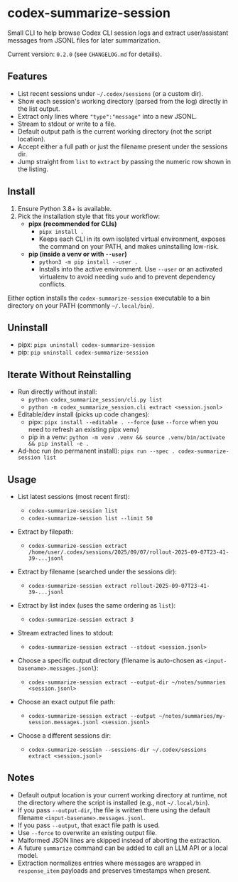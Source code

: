 codex-summarize-session
=======================

Small CLI to help browse Codex CLI session logs and extract user/assistant messages from JSONL files for later summarization.

Current version: `0.2.0` (see `CHANGELOG.md` for details).

Features
--------
- List recent sessions under `~/.codex/sessions` (or a custom dir).
- Show each session's working directory (parsed from the log) directly in the list output.
- Extract only lines where `"type":"message"` into a new JSONL.
- Stream to stdout or write to a file.
- Default output path is the current working directory (not the script location).
- Accept either a full path or just the filename present under the sessions dir.
- Jump straight from `list` to `extract` by passing the numeric row shown in the listing.

Install
-------
1. Ensure Python 3.8+ is available.
2. Pick the installation style that fits your workflow:
   - **pipx (recommended for CLIs)**
     - `pipx install .`
     - Keeps each CLI in its own isolated virtual environment, exposes the command on your PATH, and makes uninstalling low-risk.
   - **pip (inside a venv or with `--user`)**
     - `python3 -m pip install --user .`
     - Installs into the active environment. Use `--user` or an activated virtualenv to avoid needing `sudo` and to prevent dependency conflicts.

Either option installs the `codex-summarize-session` executable to a bin directory on your PATH (commonly `~/.local/bin`).

Uninstall
---------
- pipx: `pipx uninstall codex-summarize-session`
- pip: `pip uninstall codex-summarize-session`

Iterate Without Reinstalling
----------------------------
- Run directly without install:
  - `python codex_summarize_session/cli.py list`
  - `python -m codex_summarize_session.cli extract <session.jsonl>`
- Editable/dev install (picks up code changes):
  - pipx: `pipx install --editable . --force` (use `--force` when you need to refresh an existing pipx venv)
  - pip in a venv: `python -m venv .venv && source .venv/bin/activate && pip install -e .`
- Ad-hoc run (no permanent install): `pipx run --spec . codex-summarize-session list`

Usage
-----
- List latest sessions (most recent first):

  - `codex-summarize-session list`
  - `codex-summarize-session list --limit 50`

- Extract by filepath:

  - `codex-summarize-session extract /home/user/.codex/sessions/2025/09/07/rollout-2025-09-07T23-41-39-...jsonl`

- Extract by filename (searched under the sessions dir):

  - `codex-summarize-session extract rollout-2025-09-07T23-41-39-...jsonl`

- Extract by list index (uses the same ordering as `list`):

  - `codex-summarize-session extract 3`

- Stream extracted lines to stdout:

  - `codex-summarize-session extract --stdout <session.jsonl>`

- Choose a specific output directory (filename is auto-chosen as `<input-basename>.messages.jsonl`):

  - `codex-summarize-session extract --output-dir ~/notes/summaries <session.jsonl>`

- Choose an exact output file path:

  - `codex-summarize-session extract --output ~/notes/summaries/my-session.messages.jsonl <session.jsonl>`

- Choose a different sessions dir:

  - `codex-summarize-session --sessions-dir ~/.codex/sessions extract <session.jsonl>`

Notes
-----
- Default output location is your current working directory at runtime, not the directory where the script is installed (e.g., not `~/.local/bin`).
- If you pass `--output-dir`, the file is written there using the default filename `<input-basename>.messages.jsonl`.
- If you pass `--output`, that exact file path is used.
- Use `--force` to overwrite an existing output file.
- Malformed JSON lines are skipped instead of aborting the extraction.
- A future `summarize` command can be added to call an LLM API or a local model.
- Extraction normalizes entries where messages are wrapped in `response_item` payloads and preserves timestamps when present.
